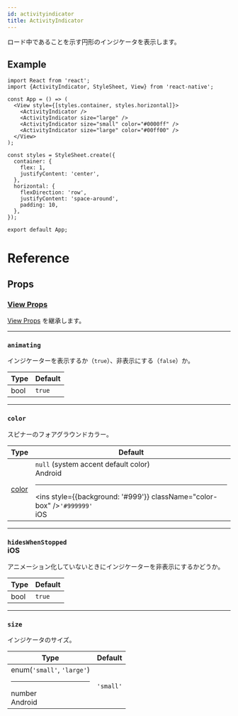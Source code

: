 ```yaml
---
id: activityindicator
title: ActivityIndicator
---
```


ロード中であることを示す円形のインジケータを表示します。

## Example

```SnackPlayer name=ActivityIndicator%20Example
import React from 'react';
import {ActivityIndicator, StyleSheet, View} from 'react-native';

const App = () => (
  <View style={[styles.container, styles.horizontal]}>
    <ActivityIndicator />
    <ActivityIndicator size="large" />
    <ActivityIndicator size="small" color="#0000ff" />
    <ActivityIndicator size="large" color="#00ff00" />
  </View>
);

const styles = StyleSheet.create({
  container: {
    flex: 1,
    justifyContent: 'center',
  },
  horizontal: {
    flexDirection: 'row',
    justifyContent: 'space-around',
    padding: 10,
  },
});

export default App;
```

# Reference

## Props

### [View Props](view#props)

[View Props](view#props) を継承します。

---

### `animating`

インジケーターを表示するか（`true`）、非表示にする（`false`）か。

| Type | Default |
| ---- | ------- |
| bool | `true`  |

---

### `color`

スピナーのフォアグラウンドカラー。

| Type            | Default                                                                                                                                                                                     |
| --------------- | ------------------------------------------------------------------------------------------------------------------------------------------------------------------------------------------- |
| [color](colors) | `null` (system accent default color)<div class="label android">Android</div><hr/><ins style={{background: '#999'}} className="color-box" />`'#999999'` <div className="label ios">iOS</div> |

---

### `hidesWhenStopped` <div class="label ios">iOS</div>

アニメーション化していないときにインジケーターを非表示にするかどうか。

| Type | Default |
| ---- | ------- |
| bool | `true`  |

---

### `size`

インジケータのサイズ。

| Type                                                                           | Default   |
| ------------------------------------------------------------------------------ | --------- |
| enum(`'small'`, `'large'`)<hr/>number <div class="label android">Android</div> | `'small'` |
